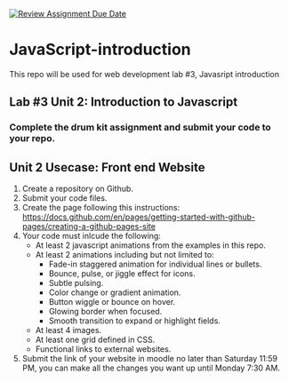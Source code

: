[![Review Assignment Due Date](https://classroom.github.com/assets/deadline-readme-button-22041afd0340ce965d47ae6ef1cefeee28c7c493a6346c4f15d667ab976d596c.svg)](https://classroom.github.com/a/NRz1U8a2)
# JavaScript-introduction
This repo will be used for web development lab #3, Javasript introduction

## Lab #3 Unit 2: Introduction to Javascript
### Complete the drum kit assignment and submit your code to your repo.

## Unit 2 Usecase: Front end Website
1. Create a repository on Github.
2. Submit your code files.
3. Create the page following this instructions: https://docs.github.com/en/pages/getting-started-with-github-pages/creating-a-github-pages-site
4. Your code must inlcude the following:
    - At least 2 javascript animations from the examples in this repo.
    - At least 2 animations including but not limited to:
      - Fade-in staggered animation for individual lines or bullets.
      -	Bounce, pulse, or jiggle effect for icons.
      -	Subtle pulsing.
      -	Color change or gradient animation.
      -	Button wiggle or bounce on hover.
      -	Glowing border when focused.
      -	Smooth transition to expand or highlight fields.
    - At least 4 images.
    - At least one grid defined in CSS.
    - Functional links to external websites.
5. Submit the link of your website in moodle no later than Saturday 11:59 PM, you can make all the changes you want up until Monday 7:30 AM.
